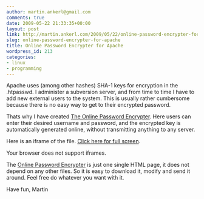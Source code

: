 ```yaml
---
author: martin.ankerl@gmail.com
comments: true
date: 2009-05-22 21:33:35+00:00
layout: post
link: http://martin.ankerl.com/2009/05/22/online-password-encrypter-for-apache/
slug: online-password-encrypter-for-apache
title: Online Password Encrypter for Apache
wordpress_id: 213
categories:
- linux
- programming
---
```


Apache uses (among other hashes) SHA-1 keys for encryption in the .htpasswd. I administer a subversion server, and from time to time I have to add new external users to the system. This is usually rather cumbersome because there is no easy way to get to their encrypted password.

Thats why I have created [The Online Password Encrypter](http://martin.ankerl.com/files/pwd-encrypter.html). Here users can enter their desired username and password, and the encrypted key is automatically generated online, without transmitting anything to any server.

Here is an iframe of the file. [Click here for full screen](http://martin.ankerl.com/files/pwd-encrypter.html).



Your browser does not support iframes.




The [Online Password Encrypter](http://martin.ankerl.com/files/pwd-encrypter.html) is just one single HTML page, it does not depend on any other files. So it is easy to download it, modify and send it around. Feel free do whatever you want with it.

Have fun,
Martin
